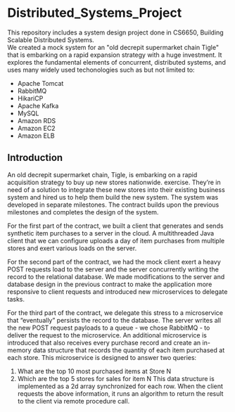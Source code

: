 # Distributed_Systems_Project
This repository includes a system design project done in CS6650, Building Scalable Distributed Systems.  
We created a mock system for an "old decrepit supermarket chain Tigle" that is embarking on a rapid expansion strategy with a huge investment. It explores the fundamental elements of concurrent, distributed systems, and uses many widely used techonologies such as but not limited to:  
+ Apache Tomcat
+ RabbitMQ
+ HikariCP
+ Apache Kafka
+ MySQL
+ Amazon RDS
+ Amazon EC2
+ Amazon ELB
## Introduction
An old decrepit supermarket chain, Tigle, is embarking on a rapid acquisition strategy to buy up new stores nationwide. exercise. They’re in need of a solution to integrate these new stores into their existing business system and hired us to help them build the new system. 
The system was developed in separate milestones. The contract builds upon the previous milestones and completes the design of the system.  
  
For the first part of the contract, we built a client that generates and sends synthetic item purchases to a server in the cloud. A multithreaded Java client that we can configure uploads a day of item purchases from multiple stores and exert various loads on the server.  
  
For the second part of the contract, we had the mock client exert a heavy POST requests load to the server and the server concurrently writing the record to the relational database. We made modifications to the server and database design in the previous contract to make the application more responsive to client requests and introduced new microservices to delegate tasks. 
  
For the third part of the contract, we delegate this stress to a microservice that “eventually” persists the record to the database. The server writes all the new POST request payloads to a queue - we chose RabbitMQ - to deliver the request to the microservice. An additional microservice is introduced that also receives every purchase record and create an in-memory data structure that records the quantity of each item purchased at each store.
This microservice is designed to answer two queries:  
1. What are the top 10 most purchased items at Store N
1. Which are the top 5 stores for sales for item N
This data structure is implemented as a 2d array synchronized for each row. When the client requests the above information, it runs an algorithm to return the result to the client via remote procedure call.
